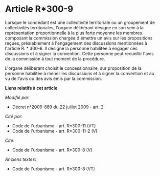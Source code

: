 # Article R*300-9

Lorsque le concédant est une collectivité territoriale ou un groupement de collectivités territoriales, l'organe délibérant
désigne en son sein à la représentation proportionnelle à la plus forte moyenne les membres composant la commission chargée
d'émettre un avis sur les propositions reçues, préalablement à l'engagement des discussions mentionnées à l'article R. *
300-8. Il désigne la personne habilitée à engager ces discussions et à signer la convention. Cette personne peut recueillir
l'avis de la commission à tout moment de la procédure.

L'organe délibérant choisit le concessionnaire, sur proposition de la personne habilitée à mener les discussions et à signer
la convention et au vu de l'avis ou des avis émis par la commission.

**Liens relatifs à cet article**

_Modifié par_:

  - Décret n°2009-889 du 22 juillet 2009 - art. 2

_Cité par_:

  - Code de l'urbanisme - art. R*300-11 (VT)
  - Code de l'urbanisme - art. R*300-11-2 (V)

_Cite_:

  - Code de l'urbanisme - art. R*300-8 (V)

_Anciens textes_:

  - Code de l'urbanisme - art. R*300-8 (VT)
